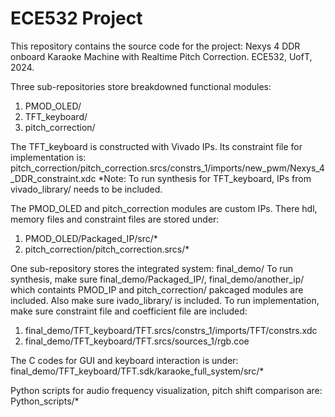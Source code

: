 # ECE532 Project

This repository contains the source code for the project: Nexys 4 DDR onboard Karaoke Machine with Realtime Pitch Correction.
ECE532, UofT, 2024.

Three sub-repositories store breakdowned functional modules:
1. PMOD_OLED/
2. TFT_keyboard/
3. pitch_correction/

The TFT_keyboard is constructed with Vivado IPs. Its constraint file for implementation is:
pitch_correction/pitch_correction.srcs/constrs_1/imports/new_pwm/Nexys_4_DDR_constraint.xdc
*Note: To run synthesis for TFT_keyboard, IPs from vivado_library/ needs to be included.

The PMOD_OLED and pitch_correction modules are custom IPs. 
There hdl, memory files and constraint files are stored under:
1. PMOD_OLED/Packaged_IP/src/*
2. pitch_correction/pitch_correction.srcs/*

One sub-repository stores the integrated system: final_demo/
To run synthesis, make sure final_demo/Packaged_IP/, final_demo/another_ip/ which containts PMOD_IP and pitch_correction/ pakcaged modules are included. Also make sure ivado_library/ is included.
To run implementation, make sure constraint file and coefficient file are included:
1. final_demo/TFT_keyboard/TFT.srcs/constrs_1/imports/TFT/constrs.xdc
2. final_demo/TFT_keyboard/TFT.srcs/sources_1/rgb.coe

The C codes for GUI and keyboard interaction is under:
final_demo/TFT_keyboard/TFT.sdk/karaoke_full_system/src/*

Python scripts for audio frequency visualization, pitch shift comparison are:
Python_scripts/*
